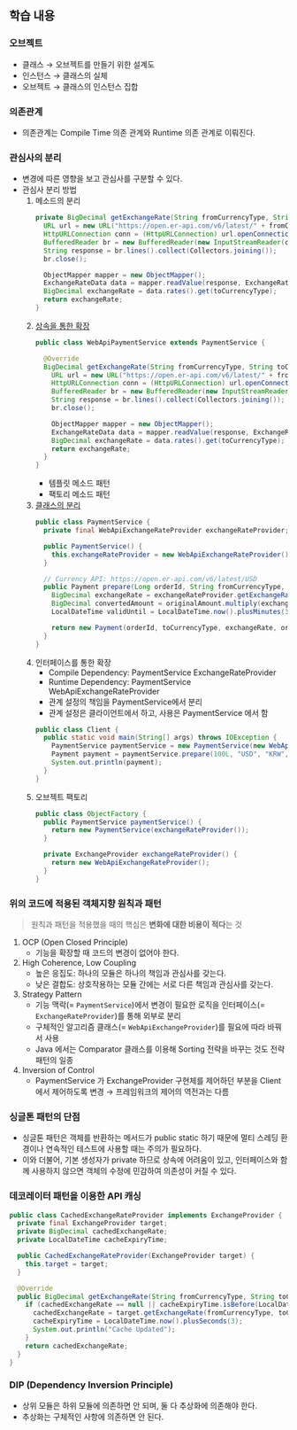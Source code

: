 ## 학습 내용

### 오브젝트

- 클래스 → 오브젝트를 만들기 위한 설계도
- 인스턴스 → 클래스의 실체
- 오브젝트 → 클래스의 인스턴스 집합

### 의존관계

- 의존관계는 Compile Time 의존 관계와 Runtime 의존 관계로 이뤄진다.

### 관심사의 분리

- 변경에 따른 영향을 보고 관심사를 구분할 수 있다.
- 관심사 분리 방법
  1. 메소드의 분리
      ```java
      private BigDecimal getExchangeRate(String fromCurrencyType, String toCurrencyType) throws IOException {
        URL url = new URL("https://open.er-api.com/v6/latest/" + fromCurrencyType);
        HttpURLConnection conn = (HttpURLConnection) url.openConnection();
        BufferedReader br = new BufferedReader(new InputStreamReader(conn.getInputStream()));
        String response = br.lines().collect(Collectors.joining());
        br.close();

        ObjectMapper mapper = new ObjectMapper();
        ExchangeRateData data = mapper.readValue(response, ExchangeRateData.class);
        BigDecimal exchangeRate = data.rates().get(toCurrencyType);
        return exchangeRate;
      }
      ```
  2. [상속을 통한 확장](https://github.com/hossi97/study-spring-6/commit/a63ac61adf462b09fba2ff5328751cfeb87454b5)
      ```java
      public class WebApiPaymentService extends PaymentService {

        @Override
        BigDecimal getExchangeRate(String fromCurrencyType, String toCurrencyType) throws IOException {
          URL url = new URL("https://open.er-api.com/v6/latest/" + fromCurrencyType);
          HttpURLConnection conn = (HttpURLConnection) url.openConnection();
          BufferedReader br = new BufferedReader(new InputStreamReader(conn.getInputStream()));
          String response = br.lines().collect(Collectors.joining());
          br.close();

          ObjectMapper mapper = new ObjectMapper();
          ExchangeRateData data = mapper.readValue(response, ExchangeRateData.class);
          BigDecimal exchangeRate = data.rates().get(toCurrencyType);
          return exchangeRate;
        }
      }
      ```
     - 템플릿 메소드 패턴
     - 팩토리 메소드 패턴
  3. [클래스의 분리](https://github.com/hossi97/study-spring-6/commit/3e9e015437556cd5cebe544ad9bae555fef8bb2a)
     ```java
     public class PaymentService {
       private final WebApiExchangeRateProvider exchangeRateProvider;

       public PaymentService() {
         this.exchangeRateProvider = new WebApiExchangeRateProvider();
       }

       // Currency API: https://open.er-api.com/v6/latest/USD
       public Payment prepare(Long orderId, String fromCurrencyType, String toCurrencyType, BigDecimal originalAmount) throws IOException {
         BigDecimal exchangeRate = exchangeRateProvider.getExchangeRate(fromCurrencyType, toCurrencyType);
         BigDecimal convertedAmount = originalAmount.multiply(exchangeRate);
         LocalDateTime validUntil = LocalDateTime.now().plusMinutes(30);

         return new Payment(orderId, toCurrencyType, exchangeRate, originalAmount, convertedAmount, validUntil);
       }
     }
     ```
  4. 인터페이스를 통한 확장
     - Compile Dependency: PaymentService ExchangeRateProvider
     - Runtime Dependency: PaymentService WebApiExchangeRateProvider
     - 관계 설정의 책임을 PaymentService에서 분리
     - 관계 설정은 클라이언트에서 하고, 사용은 PaymentService 에서 함
     ```java
     public class Client {
       public static void main(String[] args) throws IOException {
         PaymentService paymentService = new PaymentService(new WebApiExchangeRateProvider());
         Payment payment = paymentService.prepare(100L, "USD", "KRW", BigDecimal.valueOf(50.7));
         System.out.println(payment);
       }
     }
     ```
  5. 오브젝트 팩토리
     ```java
     public class ObjectFactory {
       public PaymentService paymentService() {
         return new PaymentService(exchangeRateProvider());
       }

       private ExchangeProvider exchangeRateProvider() {
         return new WebApiExchangeRateProvider();
       }
     }
     ```

### 위의 코드에 적용된 객체지향 원칙과 패턴
> 원칙과 패턴을 적용했을 때의 핵심은 **변화에 대한 비용이 적다**는 것
  1. OCP (Open Closed Principle)
     - 기능을 확장할 때 코드의 변경이 없어야 한다.
  2. High Coherence, Low Coupling
     - 높은 응집도: 하나의 모듈은 하나의 책임과 관심사를 갖는다.
     - 낮은 결합도: 상호작용하는 모듈 간에는 서로 다른 책임과 관심사를 갖는다.
  3. Strategy Pattern
     - 기능 맥락(= `PaymentService`)에서 변경이 필요한 로직을 인터페이스(= `ExchangeRateProvider`)를 통해 외부로 분리
     - 구체적인 알고리즘 클래스(= `WebApiExchangeProvider`)를 필요에 따라 바꿔서 사용
     - Java 에서는 Comparator 클래스를 이용해 Sorting 전략을 바꾸는 것도 전략 패턴의 일종
  4. Inversion of Control
     - PaymentService 가 ExchangeProvider 구현체를 제어하던 부분을 Client 에서 제어하도록 변경 → 프레임워크의 제어의 역전과는 다름

### 싱글톤 패턴의 단점
- 싱글톤 패턴은 객체를 반환하는 메서드가 public static 하기 때문에 멀티 스레딩 환경이나 연속적인 테스트에 사용할 때는 주의가 필요하다.
- 이와 더불어, 기본 생성자가 private 하므로 상속에 어려움이 있고, 인터페이스와 함께 사용하지 않으면 객체의 수정에 민감하여 의존성이 커질 수 있다.

### 데코레이터 패턴을 이용한 API 캐싱
```java
public class CachedExchangeRateProvider implements ExchangeProvider {
  private final ExchangeProvider target;
  private BigDecimal cachedExchangeRate;
  private LocalDateTime cacheExpiryTime;

  public CachedExchangeRateProvider(ExchangeProvider target) {
    this.target = target;
  }

  @Override
  public BigDecimal getExchangeRate(String fromCurrencyType, String toCurrencyType) throws IOException {
    if (cachedExchangeRate == null || cacheExpiryTime.isBefore(LocalDateTime.now())) {
      cachedExchangeRate = target.getExchangeRate(fromCurrencyType, toCurrencyType);
      cacheExpiryTime = LocalDateTime.now().plusSeconds(3);
      System.out.println("Cache Updated");
    }
    return cachedExchangeRate;
  }
}
```

### DIP (Dependency Inversion Principle)
- 상위 모듈은 하위 모듈에 의존하면 안 되며, 둘 다 추상화에 의존해야 한다.
- 추상화는 구체적인 사항에 의존하면 안 된다.